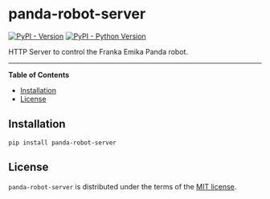 # panda-robot-server

[![PyPI - Version](https://img.shields.io/pypi/v/panda-robot-server.svg)](https://pypi.org/project/panda-robot-server)
[![PyPI - Python Version](https://img.shields.io/pypi/pyversions/panda-robot-server.svg)](https://pypi.org/project/panda-robot-server)

HTTP Server to control the Franka Emika Panda robot.

-----

**Table of Contents**

- [Installation](#installation)
- [License](#license)

## Installation

```console
pip install panda-robot-server
```

## License

`panda-robot-server` is distributed under the terms of the [MIT license](LICENSE).

